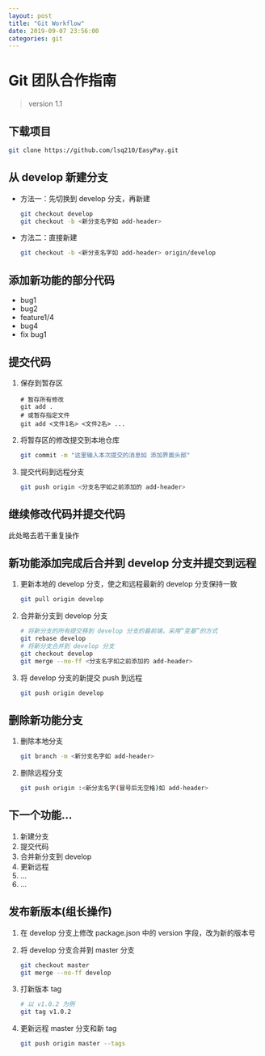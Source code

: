 ```yaml
---
layout: post
title: "Git Workflow"
date: 2019-09-07 23:56:00
categories: git
---
```

# Git 团队合作指南

> version 1.1

## 下载项目

```bash
git clone https://github.com/lsq210/EasyPay.git
```

## 从 develop 新建分支

- 方法一：先切换到 develop 分支，再新建

  ```bash
  git checkout develop
  git checkout -b <新分支名字如 add-header>
  ```

- 方法二：直接新建

  ```bash
  git checkout -b <新分支名字如 add-header> origin/develop
  ```

## 添加新功能的部分代码

- bug1
- bug2
- feature1/4
- bug4
- fix bug1

## 提交代码

1. 保存到暂存区

   ```bsah
   # 暂存所有修改
   git add .
   # 或暂存指定文件
   git add <文件1名> <文件2名> ...
   ```

2. 将暂存区的修改提交到本地仓库

   ```bash
   git commit -m "这里输入本次提交的消息如 添加界面头部"
   ```

3. 提交代码到远程分支

   ```bash
   git push origin <分支名字如之前添加的 add-header>
   ```

## 继续修改代码并提交代码

此处略去若干重复操作

## 新功能添加完成后合并到 develop 分支并提交到远程

1. 更新本地的 develop 分支，使之和远程最新的 develop 分支保持一致

   ```bash
   git pull origin develop
   ```

2. 合并新分支到 develop 分支

   ```bash
   # 将新分支的所有提交移到 develop 分支的最前端，采用“变基”的方式
   git rebase develop
   # 将新分支合并到 develop 分支
   git checkout develop
   git merge --no-ff <分支名字如之前添加的 add-header>
   ```

3. 将 develop 分支的新提交 push 到远程

   ```bash
   git push origin develop
   ```

## 删除新功能分支

1. 删除本地分支

   ```bash
   git branch -m <新分支名字如 add-header>
   ```

2. 删除远程分支

   ```bash
   git push origin :<新分支名字(冒号后无空格)如 add-header>
   ```

## 下一个功能...

1. 新建分支
2. 提交代码
3. 合并新分支到 develop
4. 更新远程
5. ...
6. ...

## 发布新版本(组长操作)

1. 在 develop 分支上修改 package.json 中的 version 字段，改为新的版本号

2. 将 develop 分支合并到 master 分支

   ```bash
   git checkout master
   git merge --no-ff develop
   ```

3. 打新版本 tag

   ```bash
   # 以 v1.0.2 为例
   git tag v1.0.2
   ```

4. 更新远程 master 分支和新 tag

   ```bash
   git push origin master --tags
   ```

   
  
